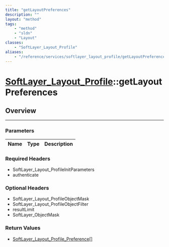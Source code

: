 ```yaml
---
title: "getLayoutPreferences"
description: ""
layout: "method"
tags:
    - "method"
    - "sldn"
    - "Layout"
classes:
    - "SoftLayer_Layout_Profile"
aliases:
    - "/reference/services/softlayer_layout_profile/getLayoutPreferences"
---
```

# [SoftLayer_Layout_Profile](/reference/services/SoftLayer_Layout_Profile)::getLayoutPreferences





## Overview 


-----

### Parameters 
|Name | Type | Description |
| --- | --- | --- |


### Required Headers
* SoftLayer_Layout_ProfileInitParameters
* authenticate


### Optional Headers
* SoftLayer_Layout_ProfileObjectMask
* SoftLayer_Layout_ProfileObjectFilter
* resultLimit
* SoftLayer_ObjectMask

### Return Values
* <a href='/reference/datatypes/SoftLayer_Layout_Profile_Preference'>SoftLayer_Layout_Profile_Preference[] </a>





